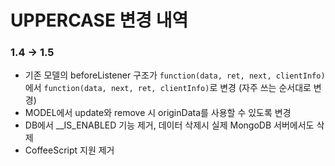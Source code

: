# UPPERCASE 변경 내역

### 1.4 -> 1.5
* 기존 모델의 beforeListener 구조가 `function(data, ret, next, clientInfo)` 에서 `function(data, next, ret, clientInfo)`로 변경 (자주 쓰는 순서대로 변경)
* MODEL에서 update와 remove 시 originData를 사용할 수 있도록 변경
* DB에서 __IS_ENABLED 기능 제거, 데이터 삭제시 실제 MongoDB 서버에서도 삭제
* CoffeeScript 지원 제거
